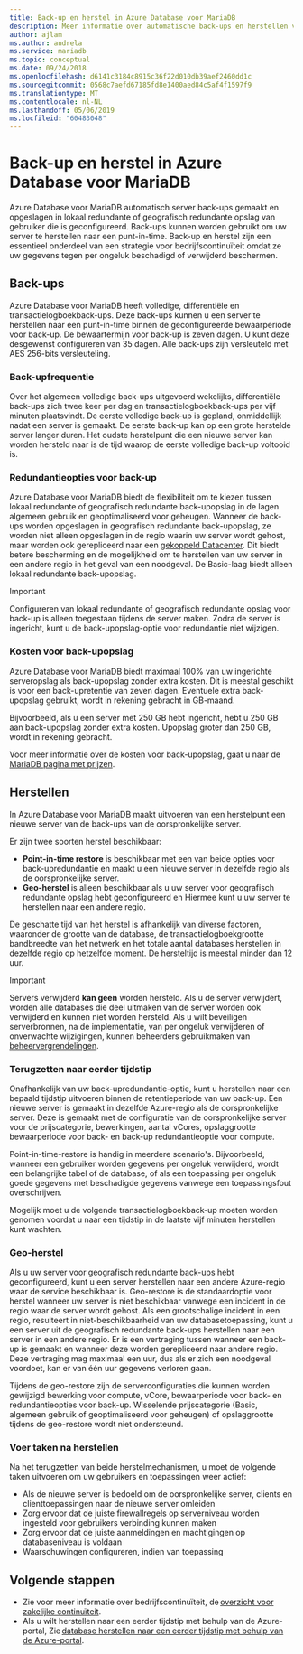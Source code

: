 ```yaml
---
title: Back-up en herstel in Azure Database voor MariaDB
description: Meer informatie over automatische back-ups en herstellen van uw Azure Database voor MariaDB-server.
author: ajlam
ms.author: andrela
ms.service: mariadb
ms.topic: conceptual
ms.date: 09/24/2018
ms.openlocfilehash: d6141c3184c8915c36f22d010db39aef2460dd1c
ms.sourcegitcommit: 0568c7aefd67185fd8e1400aed84c5af4f1597f9
ms.translationtype: MT
ms.contentlocale: nl-NL
ms.lasthandoff: 05/06/2019
ms.locfileid: "60483048"
---
```

# <a name="backup-and-restore-in-azure-database-for-mariadb"></a>Back-up en herstel in Azure Database voor MariaDB

Azure Database voor MariaDB automatisch server back-ups gemaakt en opgeslagen in lokaal redundante of geografisch redundante opslag van gebruiker die is geconfigureerd. Back-ups kunnen worden gebruikt om uw server te herstellen naar een punt-in-time. Back-up en herstel zijn een essentieel onderdeel van een strategie voor bedrijfscontinuïteit omdat ze uw gegevens tegen per ongeluk beschadigd of verwijderd beschermen.

## <a name="backups"></a>Back-ups

Azure Database voor MariaDB heeft volledige, differentiële en transactielogboekback-ups. Deze back-ups kunnen u een server te herstellen naar een punt-in-time binnen de geconfigureerde bewaarperiode voor back-up. De bewaartermijn voor back-up is zeven dagen. U kunt deze desgewenst configureren van 35 dagen. Alle back-ups zijn versleuteld met AES 256-bits versleuteling.

### <a name="backup-frequency"></a>Back-upfrequentie

Over het algemeen volledige back-ups uitgevoerd wekelijks, differentiële back-ups zich twee keer per dag en transactielogboekback-ups per vijf minuten plaatsvindt. De eerste volledige back-up is gepland, onmiddellijk nadat een server is gemaakt. De eerste back-up kan op een grote herstelde server langer duren. Het oudste herstelpunt die een nieuwe server kan worden hersteld naar is de tijd waarop de eerste volledige back-up voltooid is.

### <a name="backup-redundancy-options"></a>Redundantieopties voor back-up

Azure Database voor MariaDB biedt de flexibiliteit om te kiezen tussen lokaal redundante of geografisch redundante back-upopslag in de lagen algemeen gebruik en geoptimaliseerd voor geheugen. Wanneer de back-ups worden opgeslagen in geografisch redundante back-upopslag, ze worden niet alleen opgeslagen in de regio waarin uw server wordt gehost, maar worden ook gerepliceerd naar een [gekoppeld Datacenter](https://docs.microsoft.com/azure/best-practices-availability-paired-regions). Dit biedt betere bescherming en de mogelijkheid om te herstellen van uw server in een andere regio in het geval van een noodgeval. De Basic-laag biedt alleen lokaal redundante back-upopslag.

> [!IMPORTANT]
> Configureren van lokaal redundante of geografisch redundante opslag voor back-up is alleen toegestaan tijdens de server maken. Zodra de server is ingericht, kunt u de back-upopslag-optie voor redundantie niet wijzigen.

### <a name="backup-storage-cost"></a>Kosten voor back-upopslag

Azure Database voor MariaDB biedt maximaal 100% van uw ingerichte serveropslag als back-upopslag zonder extra kosten. Dit is meestal geschikt is voor een back-upretentie van zeven dagen. Eventuele extra back-upopslag gebruikt, wordt in rekening gebracht in GB-maand.

Bijvoorbeeld, als u een server met 250 GB hebt ingericht, hebt u 250 GB aan back-upopslag zonder extra kosten. Upopslag groter dan 250 GB, wordt in rekening gebracht.

Voor meer informatie over de kosten voor back-upopslag, gaat u naar de [MariaDB pagina met prijzen](https://azure.microsoft.com/pricing/details/mariadb/).

## <a name="restore"></a>Herstellen

In Azure Database voor MariaDB maakt uitvoeren van een herstelpunt een nieuwe server van de back-ups van de oorspronkelijke server.

Er zijn twee soorten herstel beschikbaar:

- **Point-in-time restore** is beschikbaar met een van beide opties voor back-upredundantie en maakt u een nieuwe server in dezelfde regio als de oorspronkelijke server.
- **Geo-herstel** is alleen beschikbaar als u uw server voor geografisch redundante opslag hebt geconfigureerd en Hiermee kunt u uw server te herstellen naar een andere regio.

De geschatte tijd van het herstel is afhankelijk van diverse factoren, waaronder de grootte van de database, de transactielogboekgrootte bandbreedte van het netwerk en het totale aantal databases herstellen in dezelfde regio op hetzelfde moment. De hersteltijd is meestal minder dan 12 uur.

> [!IMPORTANT]
> Servers verwijderd **kan geen** worden hersteld. Als u de server verwijdert, worden alle databases die deel uitmaken van de server worden ook verwijderd en kunnen niet worden hersteld. Als u wilt beveiligen serverbronnen, na de implementatie, van per ongeluk verwijderen of onverwachte wijzigingen, kunnen beheerders gebruikmaken van [beheervergrendelingen](https://docs.microsoft.com/azure/azure-resource-manager/resource-group-lock-resources).

### <a name="point-in-time-restore"></a>Terugzetten naar eerder tijdstip

Onafhankelijk van uw back-upredundantie-optie, kunt u herstellen naar een bepaald tijdstip uitvoeren binnen de retentieperiode van uw back-up. Een nieuwe server is gemaakt in dezelfde Azure-regio als de oorspronkelijke server. Deze is gemaakt met de configuratie van de oorspronkelijke server voor de prijscategorie, bewerkingen, aantal vCores, opslaggrootte bewaarperiode voor back- en back-up redundantieoptie voor compute.

Point-in-time-restore is handig in meerdere scenario's. Bijvoorbeeld, wanneer een gebruiker worden gegevens per ongeluk verwijderd, wordt een belangrijke tabel of de database, of als een toepassing per ongeluk goede gegevens met beschadigde gegevens vanwege een toepassingsfout overschrijven.

Mogelijk moet u de volgende transactielogboekback-up moeten worden genomen voordat u naar een tijdstip in de laatste vijf minuten herstellen kunt wachten.

### <a name="geo-restore"></a>Geo-herstel

Als u uw server voor geografisch redundante back-ups hebt geconfigureerd, kunt u een server herstellen naar een andere Azure-regio waar de service beschikbaar is. Geo-restore is de standaardoptie voor herstel wanneer uw server is niet beschikbaar vanwege een incident in de regio waar de server wordt gehost. Als een grootschalige incident in een regio, resulteert in niet-beschikbaarheid van uw databasetoepassing, kunt u een server uit de geografisch redundante back-ups herstellen naar een server in een andere regio. Er is een vertraging tussen wanneer een back-up is gemaakt en wanneer deze worden gerepliceerd naar andere regio. Deze vertraging mag maximaal een uur, dus als er zich een noodgeval voordoet, kan er van één uur gegevens verloren gaan.

Tijdens de geo-restore zijn de serverconfiguraties die kunnen worden gewijzigd bewerking voor compute, vCore, bewaarperiode voor back- en redundantieopties voor back-up. Wisselende prijscategorie (Basic, algemeen gebruik of geoptimaliseerd voor geheugen) of opslaggrootte tijdens de geo-restore wordt niet ondersteund.

### <a name="perform-post-restore-tasks"></a>Voer taken na herstellen

Na het terugzetten van beide herstelmechanismen, u moet de volgende taken uitvoeren om uw gebruikers en toepassingen weer actief:

- Als de nieuwe server is bedoeld om de oorspronkelijke server, clients en clienttoepassingen naar de nieuwe server omleiden
- Zorg ervoor dat de juiste firewallregels op serverniveau worden ingesteld voor gebruikers verbinding kunnen maken
- Zorg ervoor dat de juiste aanmeldingen en machtigingen op databaseniveau is voldaan
- Waarschuwingen configureren, indien van toepassing

## <a name="next-steps"></a>Volgende stappen

- Zie voor meer informatie over bedrijfscontinuïteit, de [overzicht voor zakelijke continuïteit](concepts-business-continuity.md).
- Als u wilt herstellen naar een eerder tijdstip met behulp van de Azure-portal, Zie [database herstellen naar een eerder tijdstip met behulp van de Azure-portal](howto-restore-server-portal.md).
 
<!--
- To restore to a point in time using Azure CLI, see [restore database to a point in time using CLI](howto-restore-server-cli.md).-->
